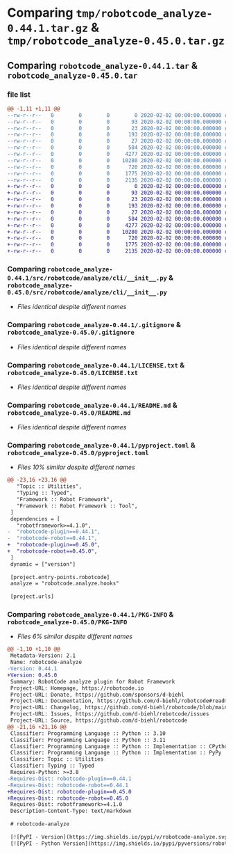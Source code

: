 # Comparing `tmp/robotcode_analyze-0.44.1.tar.gz` & `tmp/robotcode_analyze-0.45.0.tar.gz`

## Comparing `robotcode_analyze-0.44.1.tar` & `robotcode_analyze-0.45.0.tar`

### file list

```diff
@@ -1,11 +1,11 @@
--rw-r--r--   0        0        0        0 2020-02-02 00:00:00.000000 robotcode_analyze-0.44.1/src/robotcode/analyze/__init__.py
--rw-r--r--   0        0        0       93 2020-02-02 00:00:00.000000 robotcode_analyze-0.44.1/src/robotcode/analyze/__main__.py
--rw-r--r--   0        0        0       23 2020-02-02 00:00:00.000000 robotcode_analyze-0.44.1/src/robotcode/analyze/__version__.py
--rw-r--r--   0        0        0      193 2020-02-02 00:00:00.000000 robotcode_analyze-0.44.1/src/robotcode/analyze/hooks.py
--rw-r--r--   0        0        0       27 2020-02-02 00:00:00.000000 robotcode_analyze-0.44.1/src/robotcode/analyze/py.typed
--rw-r--r--   0        0        0      584 2020-02-02 00:00:00.000000 robotcode_analyze-0.44.1/src/robotcode/analyze/cli/__init__.py
--rw-r--r--   0        0        0     4277 2020-02-02 00:00:00.000000 robotcode_analyze-0.44.1/.gitignore
--rw-r--r--   0        0        0    10280 2020-02-02 00:00:00.000000 robotcode_analyze-0.44.1/LICENSE.txt
--rw-r--r--   0        0        0      720 2020-02-02 00:00:00.000000 robotcode_analyze-0.44.1/README.md
--rw-r--r--   0        0        0     1775 2020-02-02 00:00:00.000000 robotcode_analyze-0.44.1/pyproject.toml
--rw-r--r--   0        0        0     2135 2020-02-02 00:00:00.000000 robotcode_analyze-0.44.1/PKG-INFO
+-rw-r--r--   0        0        0        0 2020-02-02 00:00:00.000000 robotcode_analyze-0.45.0/src/robotcode/analyze/__init__.py
+-rw-r--r--   0        0        0       93 2020-02-02 00:00:00.000000 robotcode_analyze-0.45.0/src/robotcode/analyze/__main__.py
+-rw-r--r--   0        0        0       23 2020-02-02 00:00:00.000000 robotcode_analyze-0.45.0/src/robotcode/analyze/__version__.py
+-rw-r--r--   0        0        0      193 2020-02-02 00:00:00.000000 robotcode_analyze-0.45.0/src/robotcode/analyze/hooks.py
+-rw-r--r--   0        0        0       27 2020-02-02 00:00:00.000000 robotcode_analyze-0.45.0/src/robotcode/analyze/py.typed
+-rw-r--r--   0        0        0      584 2020-02-02 00:00:00.000000 robotcode_analyze-0.45.0/src/robotcode/analyze/cli/__init__.py
+-rw-r--r--   0        0        0     4277 2020-02-02 00:00:00.000000 robotcode_analyze-0.45.0/.gitignore
+-rw-r--r--   0        0        0    10280 2020-02-02 00:00:00.000000 robotcode_analyze-0.45.0/LICENSE.txt
+-rw-r--r--   0        0        0      720 2020-02-02 00:00:00.000000 robotcode_analyze-0.45.0/README.md
+-rw-r--r--   0        0        0     1775 2020-02-02 00:00:00.000000 robotcode_analyze-0.45.0/pyproject.toml
+-rw-r--r--   0        0        0     2135 2020-02-02 00:00:00.000000 robotcode_analyze-0.45.0/PKG-INFO
```

### Comparing `robotcode_analyze-0.44.1/src/robotcode/analyze/cli/__init__.py` & `robotcode_analyze-0.45.0/src/robotcode/analyze/cli/__init__.py`

 * *Files identical despite different names*

### Comparing `robotcode_analyze-0.44.1/.gitignore` & `robotcode_analyze-0.45.0/.gitignore`

 * *Files identical despite different names*

### Comparing `robotcode_analyze-0.44.1/LICENSE.txt` & `robotcode_analyze-0.45.0/LICENSE.txt`

 * *Files identical despite different names*

### Comparing `robotcode_analyze-0.44.1/README.md` & `robotcode_analyze-0.45.0/README.md`

 * *Files identical despite different names*

### Comparing `robotcode_analyze-0.44.1/pyproject.toml` & `robotcode_analyze-0.45.0/pyproject.toml`

 * *Files 10% similar despite different names*

```diff
@@ -23,16 +23,16 @@
   "Topic :: Utilities",
   "Typing :: Typed",
   "Framework :: Robot Framework",
   "Framework :: Robot Framework :: Tool",
 ]
 dependencies = [
   "robotframework>=4.1.0",
-  "robotcode-plugin==0.44.1",
-  "robotcode-robot==0.44.1",
+  "robotcode-plugin==0.45.0",
+  "robotcode-robot==0.45.0",
 ]
 dynamic = ["version"]
 
 [project.entry-points.robotcode]
 analyze = "robotcode.analyze.hooks"
 
 [project.urls]
```

### Comparing `robotcode_analyze-0.44.1/PKG-INFO` & `robotcode_analyze-0.45.0/PKG-INFO`

 * *Files 6% similar despite different names*

```diff
@@ -1,10 +1,10 @@
 Metadata-Version: 2.1
 Name: robotcode-analyze
-Version: 0.44.1
+Version: 0.45.0
 Summary: RobotCode analyze plugin for Robot Framework
 Project-URL: Homepage, https://robotcode.io
 Project-URL: Donate, https://github.com/sponsors/d-biehl
 Project-URL: Documentation, https://github.com/d-biehl/robotcode#readme
 Project-URL: Changelog, https://github.com/d-biehl/robotcode/blob/main/CHANGELOG.md
 Project-URL: Issues, https://github.com/d-biehl/robotcode/issues
 Project-URL: Source, https://github.com/d-biehl/robotcode
@@ -21,16 +21,16 @@
 Classifier: Programming Language :: Python :: 3.10
 Classifier: Programming Language :: Python :: 3.11
 Classifier: Programming Language :: Python :: Implementation :: CPython
 Classifier: Programming Language :: Python :: Implementation :: PyPy
 Classifier: Topic :: Utilities
 Classifier: Typing :: Typed
 Requires-Python: >=3.8
-Requires-Dist: robotcode-plugin==0.44.1
-Requires-Dist: robotcode-robot==0.44.1
+Requires-Dist: robotcode-plugin==0.45.0
+Requires-Dist: robotcode-robot==0.45.0
 Requires-Dist: robotframework>=4.1.0
 Description-Content-Type: text/markdown
 
 # robotcode-analyze
 
 [![PyPI - Version](https://img.shields.io/pypi/v/robotcode-analyze.svg)](https://pypi.org/project/robotcode-analyze)
 [![PyPI - Python Version](https://img.shields.io/pypi/pyversions/robotcode-analyze.svg)](https://pypi.org/project/robotcode-analyze)
```

